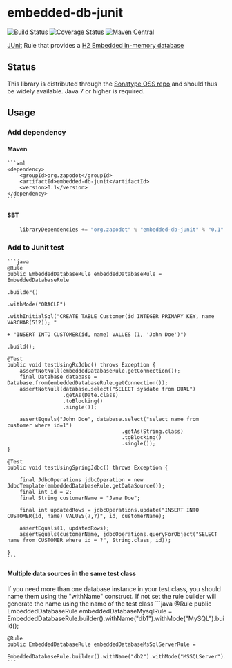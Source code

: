 embedded-db-junit
=================

[![Build Status](https://travis-ci.org/zapodot/embedded-db-junit.svg)](https://travis-ci.org/zapodot/embedded-db-junit)
[![Coverage Status](https://img.shields.io/coveralls/zapodot/embedded-db-junit.svg)](https://coveralls.io/r/zapodot/embedded-db-junit)
[![Maven Central](https://maven-badges.herokuapp.com/maven-central/org.zapodot/embedded-db-junit/badge.svg)](https://maven-badges.herokuapp.com/maven-central/org.zapodot/embedded-db-junit)

[JUnit](http://junit.org/) Rule that provides a [H2 Embedded in-memory database](http://www.h2database.com/)

## Status
This library is distributed through the [Sonatype OSS repo](https://oss.sonatype.org/) and should thus be widely available.
Java 7 or higher is required.

## Usage

### Add dependency
#### Maven
    ```xml
    <dependency>
        <groupId>org.zapodot</groupId>
        <artifactId>embedded-db-junit</artifactId>
        <version>0.1</version>
    </dependency>
    ```

#### SBT
```scala
    libraryDependencies += "org.zapodot" % "embedded-db-junit" % "0.1" 
```

### Add to Junit test
    ```java
    @Rule
    public EmbeddedDatabaseRule embeddedDatabaseRule = EmbeddedDatabaseRule
                                                                        .builder()
                                                                        .withMode("ORACLE")
                                                                        .withInitialSql("CREATE TABLE Customer(id INTEGER PRIMARY KEY, name VARCHAR(512)); "
                                                                                      + "INSERT INTO CUSTOMER(id, name) VALUES (1, 'John Doe')")
                                                                                      .build();

    @Test
    public void testUsingRxJdbc() throws Exception {
        assertNotNull(embeddedDatabaseRule.getConnection());
        final Database database = Database.from(embeddedDatabaseRule.getConnection());
        assertNotNull(database.select("SELECT sysdate from DUAL")
                      .getAs(Date.class)
                      .toBlocking()
                      .single());

        assertEquals("John Doe", database.select("select name from customer where id=1")
                                         .getAs(String.class)
                                         .toBlocking()
                                         .single());
    }

    @Test
    public void testUsingSpringJdbc() throws Exception {

        final JdbcOperations jdbcOperation = new JdbcTemplate(embeddedDatabaseRule.getDataSource());
        final int id = 2;
        final String customerName = "Jane Doe";

        final int updatedRows = jdbcOperations.update("INSERT INTO CUSTOMER(id, name) VALUES(?,?)", id, customerName);

        assertEquals(1, updatedRows);
        assertEquals(customerName, jdbcOperations.queryForObject("SELECT name from CUSTOMER where id = ?", String.class, id));

    }
    ```

#### Multiple data sources in the same test class
If you need more than one database instance in your test class, you should name them using the "withName" construct.
If not set the rule builder will generate the name using the name of the test class
    ```java
    @Rule
    public EmbeddedDatabaseRule embeddedDatabaseMysqlRule =
            EmbeddedDatabaseRule.builder().withName("db1").withMode("MySQL").build();

    @Rule
    public EmbeddedDatabaseRule embeddedDatabaseMsSqlServerRule =
            EmbeddedDatabaseRule.builder().withName("db2").withMode("MSSQLServer").build();
    ```
